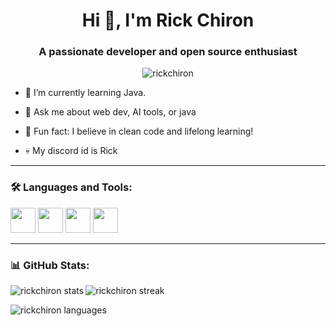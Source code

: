 <h1 align="center">Hi 👋, I'm Rick Chiron</h1>
<h3 align="center">A passionate developer and open source enthusiast</h3>

<p align="center">
  <img src="https://komarev.com/ghpvc/?username=rickchiron&label=Profile%20views&color=0e75b6&style=flat" alt="rickchiron" />
</p>


- 🌱 I’m currently learning Java.
  
- 💬 Ask me about web dev, AI tools, or java
  
- 🧠 Fun fact: I believe in clean code and lifelong learning!
- 💀 My discord id is Rick
---

<h3 align="left">🛠️ Languages and Tools:</h3>
<p align="left">
  <img src="https://cdn.jsdelivr.net/gh/devicons/devicon/icons/javascript/javascript-original.svg" width="40" height="40"/>
  <img src="https://cdn.jsdelivr.net/gh/devicons/devicon/icons/python/python-original.svg" width="40" height="40"/>
  <img src="https://cdn.jsdelivr.net/gh/devicons/devicon/icons/react/react-original.svg" width="40" height="40"/>
  <img src="https://cdn.jsdelivr.net/gh/devicons/devicon/icons/git/git-original.svg" width="40" height="40"/>
  <!-- Add more icons based on your stack -->
</p>

---

<h3 align="left">📊 GitHub Stats:</h3>
<p>
  <img align="left" src="https://github-readme-stats.vercel.app/api?username=rickchiron&show_icons=true&locale=en" alt="rickchiron stats" />
</p>
<p>
  <img align="center" src="https://github-readme-streak-stats.herokuapp.com/?user=rickchiron" alt="rickchiron streak" />
</p>
<p>
  <img align="center" src="https://github-readme-stats.vercel.app/api/top-langs/?username=rickchiron&layout=compact" alt="rickchiron languages" />
</p>
